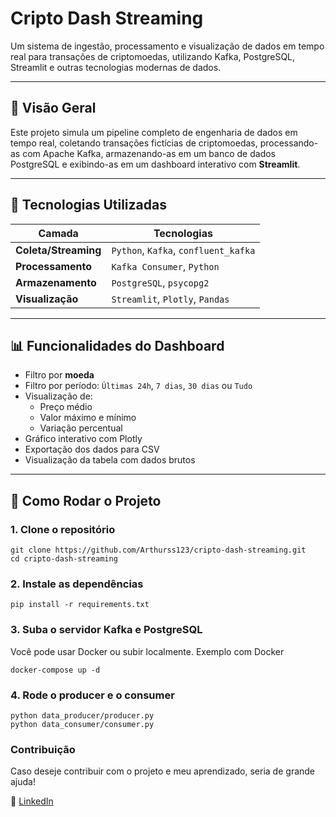 # Cripto Dash Streaming

Um sistema de ingestão, processamento e visualização de dados em tempo real para transações de criptomoedas, utilizando Kafka, PostgreSQL, Streamlit e outras tecnologias modernas de dados.

---

## 🚀 Visão Geral

Este projeto simula um pipeline completo de engenharia de dados em tempo real, coletando transações fictícias de criptomoedas, processando-as com Apache Kafka, armazenando-as em um banco de dados PostgreSQL e exibindo-as em um dashboard interativo com **Streamlit**.

---

## 🧱 Tecnologias Utilizadas

| Camada | Tecnologias |
|--------|-------------|
| **Coleta/Streaming** | `Python`, `Kafka`, `confluent_kafka` |
| **Processamento** | `Kafka Consumer`, `Python` |
| **Armazenamento** | `PostgreSQL`, `psycopg2` |
| **Visualização** | `Streamlit`, `Plotly`, `Pandas` |

---

## 📊 Funcionalidades do Dashboard

- Filtro por **moeda**
- Filtro por período: `Últimas 24h`, `7 dias`, `30 dias` ou `Tudo`
- Visualização de:
  - Preço médio
  - Valor máximo e mínimo
  - Variação percentual
- Gráfico interativo com Plotly
- Exportação dos dados para CSV
- Visualização da tabela com dados brutos
---

## 🔧 Como Rodar o Projeto

### 1. Clone o repositório
```terminal
git clone https://github.com/Arthurss123/cripto-dash-streaming.git
cd cripto-dash-streaming
```

### 2. Instale as dependências
```terminal
pip install -r requirements.txt
```

### 3. Suba o servidor Kafka e PostgreSQL
Você pode usar Docker ou subir localmente. Exemplo com Docker
```terminal
docker-compose up -d
```

### 4. Rode o producer e o consumer
```terminal
python data_producer/producer.py
python data_consumer/consumer.py
```

### Contribuição
Caso deseje contribuir com o projeto e meu aprendizado, seria de grande ajuda!

🔗 [LinkedIn](https://www.linkedin.com/in/arthurmoura233/)

